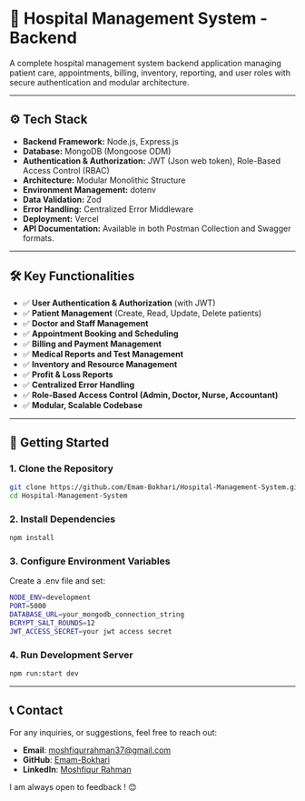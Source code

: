 # 🏥 Hospital Management System - Backend

A complete hospital management system backend application managing patient care, appointments, billing, inventory, reporting, and user roles with secure authentication and modular architecture.

---

## ⚙️ Tech Stack

- **Backend Framework:** Node.js, Express.js
- **Database:** MongoDB (Mongoose ODM)
- **Authentication & Authorization:** JWT (Json web token), Role-Based Access Control (RBAC)
- **Architecture:** Modular Monolithic Structure
- **Environment Management:** dotenv
- **Data Validation:** Zod
- **Error Handling:** Centralized Error Middleware
- **Deployment:** Vercel
- **API Documentation:** Available in both Postman Collection and Swagger formats.

---

## 🛠️ Key Functionalities

- ✅ **User Authentication & Authorization** (with JWT)
- ✅ **Patient Management** (Create, Read, Update, Delete patients)
- ✅ **Doctor and Staff Management**
- ✅ **Appointment Booking and Scheduling**
- ✅ **Billing and Payment Management**
- ✅ **Medical Reports and Test Management**
- ✅ **Inventory and Resource Management**
- ✅ **Profit & Loss Reports**
- ✅ **Centralized Error Handling**
- ✅ **Role-Based Access Control (Admin, Doctor, Nurse, Accountant)**
- ✅ **Modular, Scalable Codebase**

---

## 🚀 Getting Started

### 1. Clone the Repository

```bash
git clone https://github.com/Emam-Bokhari/Hospital-Management-System.git
cd Hospital-Management-System
```

### 2. Install Dependencies

```bash
npm install
```

### 3. Configure Environment Variables

Create a .env file and set:

```bash
NODE_ENV=development
PORT=5000
DATABASE_URL=your_mongodb_connection_string
BCRYPT_SALT_ROUNDS=12
JWT_ACCESS_SECRET=your jwt access secret
```

### 4. Run Development Server

```bash
npm run:start dev
```

---

## 📞 Contact

For any inquiries, or suggestions, feel free to reach out:

- **Email**: [moshfiqurrahman37@gmail.com](mailto:moshfiqurrahman37@gmail.com)
- **GitHub**: [Emam-Bokhari](https://github.com/Emam-Bokhari)
- **LinkedIn**: [Moshfiqur Rahman](https://www.linkedin.com/in/moshfiqur-rahman-emam-bokhari/)

I am always open to feedback ! 😊
